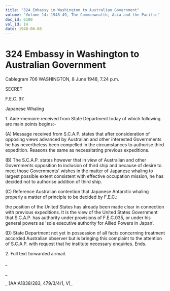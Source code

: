 ```yaml
---
title: "324 Embassy in Washington to Australian Government"
volume: "Volume 14: 1948-49, The Commonwealth, Asia and the Pacific"
doc_id: 6100
vol_id: 14
date: 1948-06-08
---
```


# 324 Embassy in Washington to Australian Government

Cablegram 706 WASHINGTON, 8 June 1948, 7.24 p.m.

SECRET

F.E.C. 97.

Japanese Whaling

1\. Aide-memoire received from State Department today of which following are main points begins:-

(A) Message received from S.C.A.P. states that after consideration of opposing views advanced by Australian and other interested Governments he has nevertheless been compelled in the circumstances to authorise third expedition. Reasons the same as necessitating previous expeditions.

(B) The S.C.A.P. states however that in view of Australian and other Governments opposition to inclusion of third ship and because of desire to meet those Governments' wishes in the matter of Japanese whaling to largest possible extent consistent with effective occupation mission, he has decided not to authorise addition of third ship.

(C) Reference Australian contention that Japanese Antarctic whaling properly a matter of principle to be decided by F.E.C.:

the position of the United States has already been made clear in connection with previous expeditions. It is the view of the United States Government that S.C.A.P. has authority under provisions of F.E.C.035, or under his general powers as 'sole executive authority for Allied Powers in Japan'.

(D) State Department not yet in possession of all facts concerning treatment accorded Australian observer but is bringing this complaint to the attention of S.C.A.P. with request that he institute necessary enquiries. Ends.

2\. Full text forwarded airmail.

_

_

_ [AA:A1838/283, 479/3/4/1, V]_
